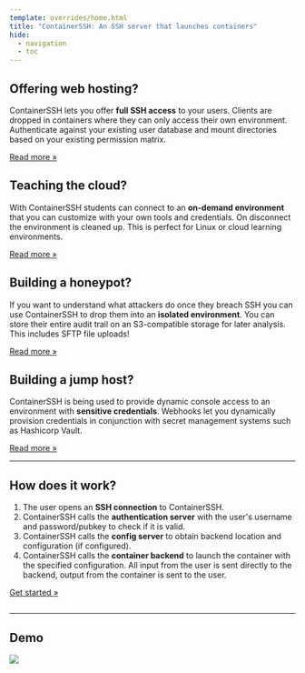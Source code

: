 ```yaml
---
template: overrides/home.html
title: "ContainerSSH: An SSH server that launches containers"
hide:
  - navigation
  - toc
---
```


<div class="grid grid--4">
<div class="grid__box">
<h2>Offering web hosting?</h2>
<p>ContainerSSH lets you offer <strong>full SSH access</strong> to your users. Clients are dropped in containers where they can only access their own environment. Authenticate against your existing user database and mount directories based on your existing permission matrix.</p>
<p><a href="usecases/webhosting/" class="md-button">Read more »</a></p>
</div>
<div class="grid__box">
<h2>Teaching the cloud?</h2>
<p>With ContainerSSH students can connect to an <strong>on-demand environment</strong> that you can customize with your own tools and credentials. On disconnect the environment is cleaned up. This is perfect for Linux or cloud learning environments.</p>
<p><a href="usecases/learning/" class="md-button">Read more »</a></p>
</div>
<div class="grid__box">
<h2>Building a honeypot?</h2>
<p>If you want to understand what attackers do once they breach SSH you can use ContainerSSH to drop them into an <strong>isolated environment</strong>. You can store their entire audit trail on an S3-compatible storage for later analysis. This includes SFTP file uploads!</p>
<p><a href="usecases/honeypots/" class="md-button">Read more »</a></p>
</div>
<div class="grid__box">
<h2>Building a jump host?</h2>
<p>ContainerSSH is being used to provide dynamic console access to an environment with <strong>sensitive credentials</strong>. Webhooks let you dynamically provision credentials in conjunction with secret management systems such as Hashicorp Vault.</p>
<p><a href="usecases/security/" class="md-button">Read more »</a></p>
</div>
</div>

---

## How does it work?

<div class="grid">
<div class="grid__box">
<ol>
<li>The user opens an <strong>SSH connection</strong> to ContainerSSH.</li>
<li>ContainerSSH calls the <strong>authentication server</strong> with the user's username and password/pubkey to check if it is valid.</li>
<li>ContainerSSH calls the <strong>config server</strong> to obtain backend location and configuration (if configured).</li>
<li>ContainerSSH calls the <strong>container backend</strong> to launch the container with the specified configuration. All input from the user is sent directly to the backend, output from the container is sent to the user.</li>
</ol>   
<p><a href="/getting-started/" class="md-button">Get started »</a></p>
</div>
<div class="grid__box">
<img src="/images/architecture.svg" alt="" />
</div>
</div>

---

## Demo

![](/images/ssh-in-action.gif)
